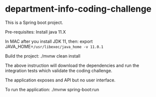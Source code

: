 # department-info-coding-challenge

This is a Spring boot project.

Pre-requisites: 
    Install java 11.X

In MAC after you install JDK 11, then:
export JAVA_HOME=`/usr/libexec/java_home -v 11.0.1`

Build the project:
./mvnw clean install

The above instruction will download the dependencies and run the integration tests which validate the coding challenge.

The application exposes and API but no user interface.

To run the application:
./mvnw spring-boot:run